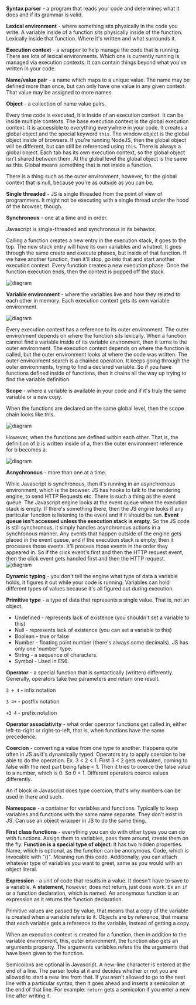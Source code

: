 **Syntax parser** - a program that reads your code
and determines what it does and if its grammar is valid.

**Lexical environment** - where something sits physically
in the code you write. A variable inside of a function
sits physically inside of the function. Lexically 
inside that function. Where it's written and what
surrounds it.

**Execution context** - a wrapper to help manage the
code that is running. There are lots of lexical
environments. Which one is currently running is managed
via execution contexts. It can contain things beyond
what you've written in your code.

**Name/value pair** - a name which maps to a unique
value. The name may be defined more than once, but
can only have one value in any given context.
That value may be assigned to more names.

**Object** - a collection of name value pairs.

Every time code is executed, it is inside of an
execution context. It can be inside multiple
contexts. The base execution context is
the global execution context. It is accessible
to everything everywhere in your code. It creates
a global object and the special keyword `this`.
The window object is the global object inside of
browsers. If you're running NodeJS, then the global
object will be different, but can still be referenced
using `this`. There is always a global object. 
Each tab has its own execution context, so the global
object isn't shared between them. At the global
level the global object is the same as this.
Global means something that is not inside a function.

There is a thing such as the outer environment,
however, for the global context that is null, 
because you're as outside as you can be.

**Single threaded** - JS is single threaded from the point of view of programmers.
It might not be executing with a single thread under the hood of the browser, though.

**Synchronous** - one at a time and in order.

Javascript is single-threaded and synchronous in its behavior.

Calling a function creates a new entry in the execution stack, it goes to the top.
The new stack entry will have its own variables and whatnot. It goes through the same
create and execute phases, but inside of that function. If we have another function,
then it'll stop, go into that and start another execution context. Every function
creates a new execution phase. Once the function execution ends, then the context
is popped off the stack.

![diagram](execution-stack.JPG)

**Variable environment** - where the variables live and how they related to each other
in memory. Each execution context gets its own variable environment.

![diagram](variable-env.JPG)

Every execution context has a reference to its outer environment. The outer environment
depends on where the function sits lexically. When a function cannot find a variable
inside of its variable environment, then it turns to the outer environment. The
execution context depends on where the function is called, but the outer environment
looks at where the code was written. The outer environment search is a chained operation.
It keeps going through the outer environments, trying to find a declared variable.
So if you have functions defined inside of functions, then it chains all the way up
trying to find the variable definition.

**Scope** - where a variable is available in your code and if it's truly the same variable
or a new copy.

When the functions are declared on the same global level, then the scope chain looks 
like this.

![diagram](global-scope-chain.JPG)

However, when the functions are defined within each other. That is, the definition of
b is written inside of a, then the outer environment reference for b becomes a.

![diagram](nested-scope-chain.JPG)

**Asnychronous** - more than one at a time.

While Javascript is synchronous, then it's running in an asynchronous environment, which
is the browser. JS has hooks to talk to the rendering engine, to send HTTP Requests etc.
There is such a thing as the event queue. The Javascript engine looks at the event queue
when the execution stack is empty. If there's something there, then the JS engine looks
if any particular function is listening to the event and if it should be run.
**Event queue isn't accessed unless the execution stack is empty**. So the JS code 
is still synchronous, it simply handles asynchronous actions in a synchronous manner.
Any events that happen outside of the engine gets placed in the event queue, and if the
execution stack is empty, then it processes those events. It'll process those events
in the order they appeared in. So if the click event's first and then the HTTP request
event, then the click event gets handled first and then the HTTP request.
![diagram](event-queue.png)

**Dynamic typing** - you don't tell the engine what type of data a variable holds,
it figures it out while your code is running. Variables can hold different types of
values because it's all figured out during execution.

**Primitive type** - a type of data that represents a single value. That is, not an object.
* Undefined - represents lack of existence (you shouldn't set a variable to this)
* Null - represents lack of existence (you can set a variable to this)
* Boolean - true or false
* Number - floating point number (there's always some decimals). JS has only one 'number' type.
* String - a sequence of characters.
* Symbol - Used in ES6.

**Operator** - a special function that is syntactically (written) differently. 
Generally, operators take two parameters and return one result.

`3 + 4` - infix notation

`3 4+` - postfix notation

`+3 4` - prefix notation

**Operator associativity** - what order operator functions get called in, either
left-to-right or right-to-left, that is, when functions have the same precedence.

**Coercion** - converting a value from one type to another. Happens quite often in JS
as it's dynamically typed. Operators try to apply coercion to be able to do the 
operation. Ex. 3 < 2 < 1. First 3 < 2 gets evaluated, coming to false with the next
part being false < 1. Then it tries to coerce the false value to a number, which is 0.
So 0 < 1. Different operators coerce values differently.

An if block in Javascript does type coercion, that's why numbers can be used in there
and such.

**Namespace** - a container for variables and functions. Typically to keep variables and 
functions with the same name separate. They don't exist in JS. Can use an object
wrapper in JS to do the same thing.

**First class functions** - everything you can do with other types you can do with 
functions. Assign them to variables, pass them around, create them on the fly.
**Function is a special type of object**. It has two hidden properties. Name, which
is optional, as the function can be anonymous. Code, which is invocable with "()".
Meaning run this code. Additionally, you can attach whatever type of variables you 
want to greet, same as you would with an object literal.

**Expression** - a unit of code that results in a value. It doesn't have to save
to a variable. A **statement**, however, does not return, just does work. Ex an 
`if` or a function declaration, which is named. An anonymous function is an expression
as it returns the function declaration.

Primitive values are passed by value, that means that a copy of the variable is
created when a variable refers to it. Objects are by reference, that means that
each variable gets a reference to the variable, instead of getting a copy.

When an execution context is created for a function, then in addition to the
variable environment, this, outer environment, the function also gets an 
arguments property. The arguments variables refers the the arguments that have
been given to the function.

Semicolons are optional in Javascript. A new-line character is entered at the
end of a line. The parser looks at it and decides whether or not you are allowed
to start a new line from that. If you aren't allowed to go to the next line with
a particular syntax, then it goes ahead and inserts a semicolon at the end of that line.
For example: `return` gets a semicolon if you enter a new line after writing it.
